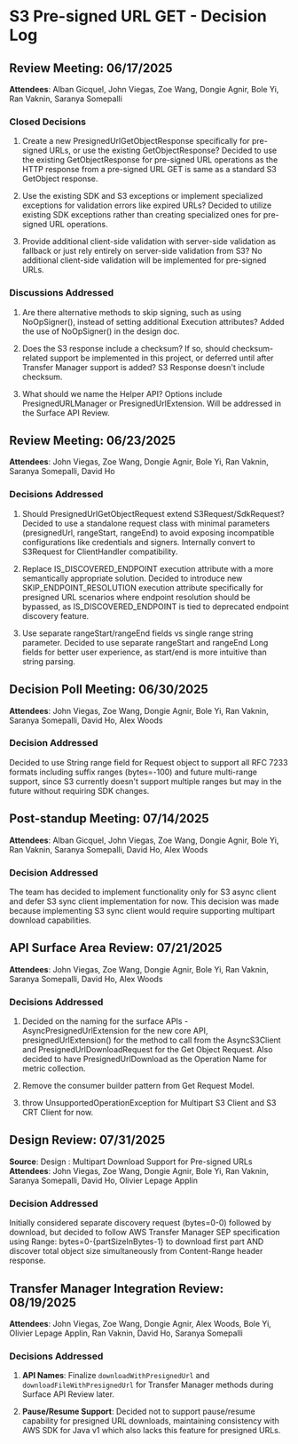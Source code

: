
# S3 Pre-signed URL GET - Decision Log

## Review Meeting: 06/17/2025
**Attendees**: Alban Gicquel, John Viegas, Zoe Wang, Dongie Agnir, Bole Yi, Ran Vaknin, Saranya Somepalli

### Closed Decisions

1. Create a new PresignedUrlGetObjectResponse specifically for pre-signed URLs, or use the existing GetObjectResponse? Decided to use the existing GetObjectResponse for pre-signed URL operations as the HTTP response from a pre-signed URL GET is same as a standard S3 GetObject response.

2. Use the existing SDK and S3 exceptions or implement specialized exceptions for validation errors like expired URLs? Decided to utilize existing SDK exceptions rather than creating specialized ones for pre-signed URL operations.

3. Provide additional client-side validation with server-side validation as fallback or just rely entirely on server-side validation from S3? No additional client-side validation will be implemented for pre-signed URLs.

### Discussions Addressed

1. Are there alternative methods to skip signing, such as using NoOpSigner(), instead of setting additional Execution attributes? Added the use of NoOpSigner() in the design doc.

2. Does the S3 response include a checksum? If so, should checksum-related support be implemented in this project, or deferred until after Transfer Manager support is added? S3 Response doesn't include checksum.

3. What should we name the Helper API? Options include PresignedURLManager or PresignedUrlExtension. Will be addressed in the Surface API Review.

## Review Meeting: 06/23/2025
**Attendees**: John Viegas, Zoe Wang, Dongie Agnir, Bole Yi, Ran Vaknin, Saranya Somepalli, David Ho

### Decisions Addressed

1. Should PresignedUrlGetObjectRequest extend S3Request/SdkRequest? Decided to use a standalone request class with minimal parameters (presignedUrl, rangeStart, rangeEnd) to avoid exposing incompatible configurations like credentials and signers. Internally convert to S3Request for ClientHandler compatibility.

2. Replace IS_DISCOVERED_ENDPOINT execution attribute with a more semantically appropriate solution. Decided to introduce new SKIP_ENDPOINT_RESOLUTION execution attribute specifically for presigned URL scenarios where endpoint resolution should be bypassed, as IS_DISCOVERED_ENDPOINT is tied to deprecated endpoint discovery feature.

3. Use separate rangeStart/rangeEnd fields vs single range string parameter. Decided to use separate rangeStart and rangeEnd Long fields for better user experience, as start/end is more intuitive than string parsing.

## Decision Poll Meeting: 06/30/2025
**Attendees**: John Viegas, Zoe Wang, Dongie Agnir, Bole Yi, Ran Vaknin, Saranya Somepalli, David Ho, Alex Woods

### Decision Addressed
Decided to use String range field for Request object to support all RFC 7233 formats including suffix ranges (bytes=-100) and future multi-range support, since S3 currently doesn't support multiple ranges but may in the future without requiring SDK changes.

## Post-standup Meeting: 07/14/2025 
**Attendees**: Alban Gicquel, John Viegas, Zoe Wang, Dongie Agnir, Bole Yi, Ran Vaknin, Saranya Somepalli, David Ho, Alex Woods

### Decision Addressed
The team has decided to implement functionality only for S3 async client and defer S3 sync client implementation for now. This decision was made because implementing S3 sync client would require supporting multipart download capabilities. 

## API Surface Area Review: 07/21/2025
**Attendees**: John Viegas, Zoe Wang, Dongie Agnir, Bole Yi, Ran Vaknin, Saranya Somepalli, David Ho, Alex Woods

### Decisions Addressed

1. Decided on the naming for the surface APIs - AsyncPresignedUrlExtension for the new core API, presignedUrlExtension() for the method to call from the AsyncS3Client and PresignedUrlDownloadRequest for the Get Object Request. Also decided to have PresignedUrlDownload as the Operation Name for metric collection.

2. Remove the consumer builder pattern from Get Request Model.

3. throw UnsupportedOperationException for Multipart S3 Client and S3 CRT Client for now.

## Design Review: 07/31/2025
**Source**: Design : Multipart Download Support for Pre-signed URLs  
**Attendees**: John Viegas, Zoe Wang, Dongie Agnir, Bole Yi, Ran Vaknin, Saranya Somepalli, David Ho, Olivier Lepage Applin

### Decision Addressed
Initially considered separate discovery request (bytes=0-0) followed by download, but decided to follow AWS Transfer Manager SEP specification using Range: bytes=0-{partSizeInBytes-1} to download first part AND discover total object size simultaneously from Content-Range header response.

## Transfer Manager Integration Review: 08/19/2025
**Attendees**: John Viegas, Zoe Wang, Dongie Agnir, Alex Woods, Bole Yi, Olivier Lepage Applin, Ran Vaknin, David Ho, Saranya Somepalli

### Decisions Addressed

1. **API Names**: Finalize `downloadWithPresignedUrl` and `downloadFileWithPresignedUrl` for Transfer Manager methods during Surface API Review later.

2. **Pause/Resume Support**: Decided not to support pause/resume capability for presigned URL downloads, maintaining consistency with AWS SDK for Java v1 which also lacks this feature for presigned URLs.
